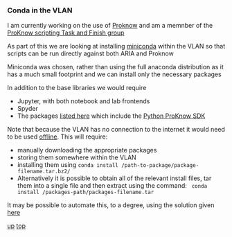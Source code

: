 ### Conda in the VLAN

I am currently working on the use of [Proknow](../proknow/README.md) and am a memnber of the [ProKnow scripting Task and Finish group](https://github.com/nhs-proknow)

As part of this we are looking at installing [miniconda](../../python/conda.md) within the VLAN so that scripts can be run directly against both ARIA and Proknow

Miniconda was chosen, rather than using the full anaconda distribution as it has a much small footprint and we can install only the necessary packages

In addition to the base libraries we would require

- Jupyter, with both notebook and lab frontends
- Spyder
- The packages [listed here](https://github.com/nhs-proknow/proknow-scripting-tandf/blob/main/requirements.txt) which include the [Python ProKnow SDK](https://proknow-python.readthedocs.io/en/latest/)

Note that because the VLAN has no connection to the internet it would need to be used [offline](https://docs.conda.io/projects/conda/en/latest/user-guide/concepts/installing-with-conda.html#installing-conda-packages-offline). This will require:

- manually downloading the appropriate packages
- storing them somewhere within the VLAN
- installing them using ```conda install /path-to-package/package-filename.tar.bz2/```
- Alternatively it is possible to obtain all of the relevant install files, tar them into a single file and then extract using the command: ``` conda install /packages-path/packages-filename.tar```

It may be possible to automate this, to a degree, using the solution given [here](https://stackoverflow.com/questions/77703119/how-to-install-multiple-conda-packages-offline-with-correct-dependency-resolutio?noredirect=1&lq=1)


[up](README.md)
[top](../README.md)
